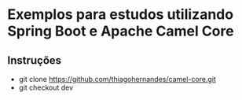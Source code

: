# Exemplos para estudos utilizando Spring Boot e Apache Camel Core
## Instruções
- git clone https://github.com/thiagohernandes/camel-core.git
- git checkout dev
